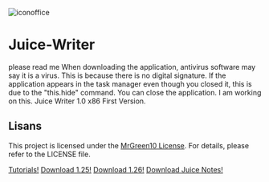 ![iconoffice](https://github.com/user-attachments/assets/57f5b16b-4e5b-4d17-83c1-9419db653fad)
# Juice-Writer
please read me
When downloading the application, antivirus software may say it is a virus. This is because there is no digital signature. If the application appears in the task manager even though you closed it, this is due to the "this.hide" command. You can close the application. I am working on this.
Juice Writer 1.0 x86
First Version.
## Lisans
This project is licensed under the [MrGreen10 License](LICENSE). For details, please refer to the LICENSE file.


[Tutorials!](https://github.com/MrGreen10/Juice-Writer/wiki)
[Download 1.25!](https://github.com/MrGreen10/Juice-Writer/releases/tag/1.25)
[Download 1.26!](https://github.com/MrGreen10/Juice-Writer/releases/tag/1.26)
[Download Juice Notes!](https://github.com/MrGreen10/Juice-Notes/releases/tag/1.0)
